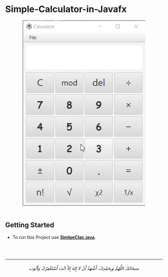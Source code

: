 # Simple-Calculator-in-Javafx

<div align="center">
<img src="/Simple-Calculator-JavaFX/screenshots/001.gif" alt= "image">
</div>

<br>

## Getting Started

- To run this Project use **[SimlpeClac.java](/Simple-Calculator-JavaFX/SimpleCalc/src/SimpleCalcFX/SimlpeClac.java)**.


<br>
<br>

-----------

<h6 align="center">سبحَانَكَ اللَّهُمَّ وَبِحَمْدِكَ، أَشْهَدُ أَنْ لا إِلهَ إِلأَ انْتَ أَسْتَغْفِرُكَ وَأَتْوب
